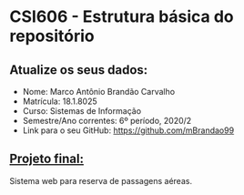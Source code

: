 # **CSI606 - Estrutura básica do repositório**

## Atualize os seus dados:

- Nome: Marco Antônio Brandão Carvalho
- Matrícula: 18.1.8025
- Curso: Sistemas de Informação
- Semestre/Ano correntes: 6º período, 2020/2
- Link para o seu GitHub: https://github.com/mBrandao99

## [Projeto final:](./Projeto/README.md) 

Sistema web para reserva de passagens aéreas.

